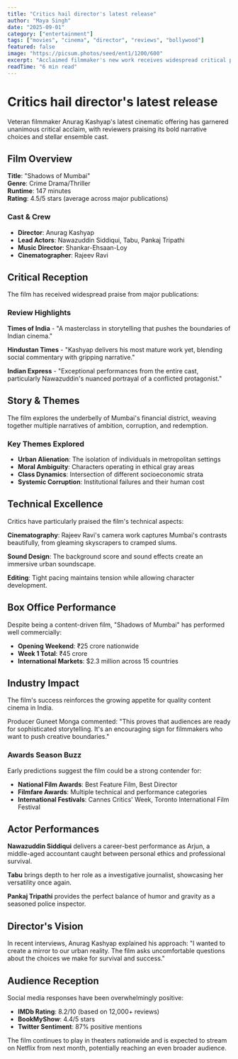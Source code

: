 ```yaml
---
title: "Critics hail director's latest release"
author: "Maya Singh"
date: "2025-09-01"
category: ["entertainment"]
tags: ["movies", "cinema", "director", "reviews", "bollywood"]
featured: false
image: "https://picsum.photos/seed/ent1/1200/600"
excerpt: "Acclaimed filmmaker's new work receives widespread critical praise for innovative storytelling and exceptional performances."
readTime: "6 min read"
---
```


# Critics hail director's latest release

Veteran filmmaker Anurag Kashyap's latest cinematic offering has garnered unanimous critical acclaim, with reviewers praising its bold narrative choices and stellar ensemble cast.

## Film Overview

**Title**: "Shadows of Mumbai"  
**Genre**: Crime Drama/Thriller  
**Runtime**: 147 minutes  
**Rating**: 4.5/5 stars (average across major publications)

### Cast & Crew
- **Director**: Anurag Kashyap
- **Lead Actors**: Nawazuddin Siddiqui, Tabu, Pankaj Tripathi
- **Music Director**: Shankar-Ehsaan-Loy
- **Cinematographer**: Rajeev Ravi

## Critical Reception

The film has received widespread praise from major publications:

### Review Highlights

**Times of India** - "A masterclass in storytelling that pushes the boundaries of Indian cinema."

**Hindustan Times** - "Kashyap delivers his most mature work yet, blending social commentary with gripping narrative."

**Indian Express** - "Exceptional performances from the entire cast, particularly Nawazuddin's nuanced portrayal of a conflicted protagonist."

## Story & Themes

The film explores the underbelly of Mumbai's financial district, weaving together multiple narratives of ambition, corruption, and redemption.

### Key Themes Explored
- **Urban Alienation**: The isolation of individuals in metropolitan settings
- **Moral Ambiguity**: Characters operating in ethical gray areas  
- **Class Dynamics**: Intersection of different socioeconomic strata
- **Systemic Corruption**: Institutional failures and their human cost

## Technical Excellence

Critics have particularly praised the film's technical aspects:

**Cinematography**: Rajeev Ravi's camera work captures Mumbai's contrasts beautifully, from gleaming skyscrapers to cramped slums.

**Sound Design**: The background score and sound effects create an immersive urban soundscape.

**Editing**: Tight pacing maintains tension while allowing character development.

## Box Office Performance

Despite being a content-driven film, "Shadows of Mumbai" has performed well commercially:

- **Opening Weekend**: ₹25 crore nationwide
- **Week 1 Total**: ₹45 crore  
- **International Markets**: $2.3 million across 15 countries

## Industry Impact

The film's success reinforces the growing appetite for quality content cinema in India.

Producer Guneet Monga commented: "This proves that audiences are ready for sophisticated storytelling. It's an encouraging sign for filmmakers who want to push creative boundaries."

### Awards Season Buzz

Early predictions suggest the film could be a strong contender for:
- **National Film Awards**: Best Feature Film, Best Director
- **Filmfare Awards**: Multiple technical and performance categories
- **International Festivals**: Cannes Critics' Week, Toronto International Film Festival

## Actor Performances

**Nawazuddin Siddiqui** delivers a career-best performance as Arjun, a middle-aged accountant caught between personal ethics and professional survival.

**Tabu** brings depth to her role as a investigative journalist, showcasing her versatility once again.

**Pankaj Tripathi** provides the perfect balance of humor and gravity as a seasoned police inspector.

## Director's Vision

In recent interviews, Anurag Kashyap explained his approach: "I wanted to create a mirror to our urban reality. The film asks uncomfortable questions about the choices we make for survival and success."

## Audience Reception

Social media responses have been overwhelmingly positive:
- **IMDb Rating**: 8.2/10 (based on 12,000+ reviews)
- **BookMyShow**: 4.4/5 stars
- **Twitter Sentiment**: 87% positive mentions

The film continues to play in theaters nationwide and is expected to stream on Netflix from next month, potentially reaching an even broader audience.
